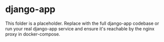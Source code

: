 # django-app

This folder is a placeholder. Replace with the full django-app codebase or run your real django-app service and ensure it's reachable by the nginx proxy in docker-compose.
